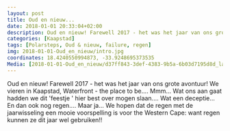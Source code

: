 ```yaml
---
layout: post
title: Oud en nieuw...
date: 2018-01-01 20:33:04+02:00
description: Oud en nieuw! Farewell 2017 - het was het jaar van ons grote avontuur! We vieren in Kaapstad, Waterfront - the place to be.... 
categories: [Kaapstad]
tags: [Polarsteps, Oud & nieuw, failure, regen]
img: 2018-01-01-Oud_en_nieuw/intro.jpg
coordinates: 18.4240550994873, -33.9248695373535
Media: [2018-01-01-Oud_en_nieuw/d37ff843-3def-4383-9b5a-6b03d7195d8d_large_image.jpg, 2018-01-01-Oud_en_nieuw/dbc2a93a-46cb-4ba9-8379-fa901bd498af_large_image.jpg, 2018-01-01-Oud_en_nieuw/c18586ff-3b00-478f-b6e4-784555e9f7bd_large_image.jpg, 2018-01-01-Oud_en_nieuw/36675e12-4de4-4147-92fa-22795ea03f3f_large_image.jpg, 2018-01-01-Oud_en_nieuw/b88579c8-7db3-4b9b-981d-3942bc3a001c_large_image.jpg, 2018-01-01-Oud_en_nieuw/49172162-cf6b-407a-9ab2-9e30418dae8c_large_image.jpg, 2018-01-01-Oud_en_nieuw/999fcd08-ce15-430a-a753-b28bdbd9a094_large_image.jpg, 2018-01-01-Oud_en_nieuw/27d1e6db-2895-4d81-a42c-6f5e1c588f31_large_image.jpg, 2018-01-01-Oud_en_nieuw/f4be1b17-9d26-4730-b289-4b546321b6e6_large_image.jpg]
---
```

Oud en nieuw! Farewell 2017 - het was het jaar van ons grote avontuur! We vieren in Kaapstad, Waterfront - the place to be.... 
Mmm... Wat ons aan gaat hadden we dit 'feestje ' hier best over mogen slaan.... Wat een deceptie... En dan ook nog regen.... Maar ja... We hopen dat de regen met de jaarwisseling een mooie voorspelling is voor the Western Cape: want regen kunnen ze dit jaar wel gebruiken!! 